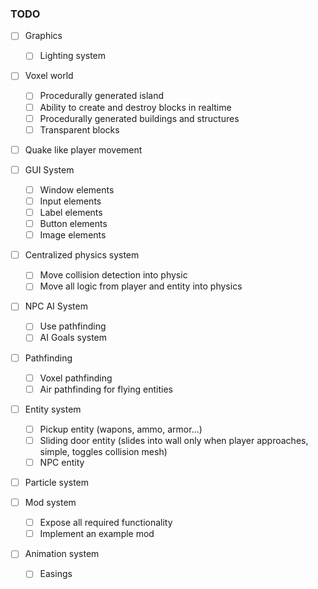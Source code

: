 ### TODO

* [ ] Graphics
  * [ ] Lighting system

* [ ] Voxel world
  * [ ] Procedurally generated island
  * [ ] Ability to create and destroy blocks in realtime
  * [ ] Procedurally generated buildings and structures
  * [ ] Transparent blocks

* [ ] Quake like player movement

* [ ] GUI System
  * [ ] Window elements
  * [ ] Input elements
  * [ ] Label elements
  * [ ] Button elements
  * [ ] Image elements

* [ ] Centralized physics system
  * [ ] Move collision detection into physic
  * [ ] Move all logic from player and entity into physics

* [ ] NPC AI System
  * [ ] Use pathfinding
  * [ ] AI Goals system

* [ ] Pathfinding
  * [ ] Voxel pathfinding
  * [ ] Air pathfinding for flying entities

* [ ] Entity system
  * [ ] Pickup entity (wapons, ammo, armor...)
  * [ ] Sliding door entity (slides into wall only when player approaches, simple, toggles collision mesh)
  * [ ] NPC entity

* [ ] Particle system

* [ ] Mod system
  * [ ] Expose all required functionality
  * [ ] Implement an example mod
  
* [ ] Animation system
  * [ ] Easings

